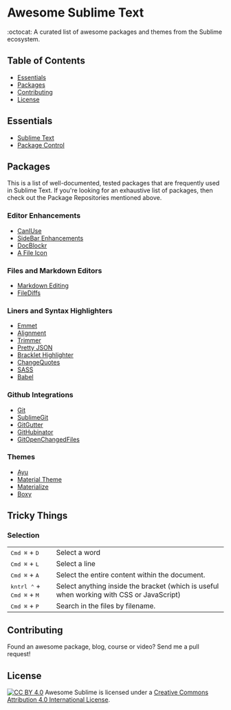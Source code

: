 # Awesome Sublime Text
:octocat: A curated list of awesome packages and themes from the Sublime ecosystem.

## Table of Contents
- [Essentials](#essentials)
- [Packages](#packages)
- [Contributing](#contributing)
- [License](#license)

## Essentials
* [Sublime Text](https://www.sublimetext.com/)
* [Package Control](https://packagecontrol.io/)

## Packages
This is a list of well-documented, tested packages that are frequently used in Sublime Text. If you're looking for an exhaustive list of packages, then check out the Package Repositories mentioned above.

### Editor Enhancements
* [CanIUse](https://github.com/Azd325/sublime-text-caniuse)
* [SideBar Enhancements](https://github.com/titoBouzout/SideBarEnhancements)
* [DocBlockr](https://github.com/spadgos/sublime-jsdocs)
* [A File Icon](https://packagecontrol.io/packages/A%20File%20Icon)

### Files and Markdown Editors
* [Markdown Editing](https://github.com/SublimeText-Markdown/MarkdownEditing)
* [FileDiffs](https://github.com/colinta/SublimeFileDiffs)

### Liners and Syntax Highlighters
* [Emmet](https://github.com/sergeche/emmet-sublime#readme)
* [Alignment](https://github.com/wbond/sublime_alignment)
* [Trimmer](https://github.com/wbond/sublime_alignment)
* [Pretty JSON](https://github.com/dzhibas/SublimePrettyJson)
* [Bracklet Highlighter](https://github.com/facelessuser/BracketHighlighter)
* [ChangeQuotes](https://packagecontrol.io/packages/ChangeQuotes)
* [SASS](https://packagecontrol.io/packages/Sass)
* [Babel](https://packagecontrol.io/packages/Babel)

### Github Integrations
* [Git](https://github.com/kemayo/sublime-text-git)
* [SublimeGit](https://packagecontrol.io/packages/SublimeGit)
* [GitGutter](https://packagecontrol.io/packages/GitGutter)
* [GitHubinator](https://packagecontrol.io/packages/GitHubinator)
* [GitOpenChangedFiles](https://packagecontrol.io/packages/GitOpenChangedFiles)

### Themes
* [Ayu](https://github.com/dempfi/ayu)
* [Material Theme](https://github.com/equinusocio/material-theme)
* [Materialize](https://github.com/saadq/Materialize)
* [Boxy](https://github.com/ihodev/sublime-boxy)

## Tricky Things
### Selection
<table>
    <tbody>
        <tr>
            <td><kbd>Cmd ⌘</kbd> + <kbd>D</kbd></td>
            <td>Select a word</td>
        </tr>
        <tr>
            <td><kbd>Cmd ⌘</kbd> + <kbd>L</kbd></td>
            <td>Select a line</td>
        </tr>
        <tr>
            <td><kbd>Cmd ⌘</kbd> + <kbd>A</kbd></td>
            <td>Select the entire content within the document.</td>
        </tr>
        <tr>
            <td>
                <kbd>kntrl ⌃</kbd> + <kbd>Cmd ⌘</kbd> + <kbd>M</kbd>
            </td>
            <td>
                Select anything inside the bracket (which is useful when working with CSS or JavaScript)
            </td>
        </tr>
        <tr>
            <td>
                <kbd>Cmd ⌘</kbd> + <kbd>P</kbd>
            </td>
            <td>
                Search in the files by filename.
            </td>
        </tr>
    </tbody>
</table>

## Contributing
Found an awesome package, blog, course or video? Send me a pull request!

## License
[![CC BY 4.0](https://licensebuttons.net/l/by/4.0/88x31.png)](https://creativecommons.org/licenses/by/4.0/)
Awesome Sublime is licensed under a  [Creative Commons Attribution 4.0 International License](https://creativecommons.org/licenses/by/4.0/).

